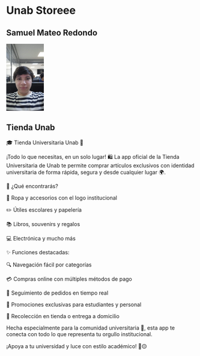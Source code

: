 # Unab Storeee

## Samuel Mateo Redondo

<img src="samuel_redondo.jpg.jpeg" width="100">

## Tienda Unab

🎓 Tienda Universitaria Unab 📱

¡Todo lo que necesitas, en un solo lugar! 🛍️ La app oficial de la Tienda Universitaria de Unab te permite comprar artículos exclusivos con identidad universitaria de forma rápida, segura y desde cualquier lugar 🌍.

🛒 ¿Qué encontrarás?

👕 Ropa y accesorios con el logo institucional

✏️ Útiles escolares y papelería

📚 Libros, souvenirs y regalos

💻 Electrónica y mucho más

✨ Funciones destacadas:

🔍 Navegación fácil por categorías

💳 Compras online con múltiples métodos de pago

🚚 Seguimiento de pedidos en tiempo real

🎁 Promociones exclusivas para estudiantes y personal

🏬 Recolección en tienda o entrega a domicilio

Hecha especialmente para la comunidad universitaria 💙, esta app te conecta con todo lo que representa tu orgullo institucional.

¡Apoya a tu universidad y luce con estilo académico! 🔵🟡